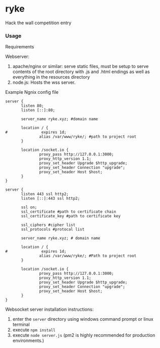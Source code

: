 # ryke
Hack the wall competition entry

### Usage

Requirements

Webserver:
1) apache/nginx or similar: serve static files, must be setup to serve contents of the root directory with .js and .html endings as well as everything in the resources directory
2) node.js: Hosts the wss server.
  
 Example Ngnix config file
 
 ```
 server {
        listen 80;
        listen [::]:80;

        server_name ryke.xyz; #domain name

        location / {
#               expires 1d;
                alias /var/www/ryke/; #path to project root
        }

        location /socket.io {
                proxy_pass http://127.0.0.1:3000;
                proxy_http_version 1.1;
                proxy_set_header Upgrade $http_upgrade;
                proxy_set_header Connection "upgrade";
                proxy_set_header Host $host;
        }
}

server {
        listen 443 ssl http2;
        listen [::]:443 ssl http2;

        ssl on;
        ssl_certificate #path to certificate chain
        ssl_certificate_key #path to certificate key

        ssl_ciphers #cipher list
        ssl_protocols #protocal list

        server_name ryke.xyz; # domain name

        location / {
#               expires 1d;
                alias /var/www/ryke/; #Path to project root
        }

        location /socket.io {
                proxy_pass http://127.0.0.1:3000;
                proxy_http_version 1.1;
                proxy_set_header Upgrade $http_upgrade;
                proxy_set_header Connection "upgrade";
                proxy_set_header Host $host;
        }
}
```

Websocket server installation instructions:
1) enter the `server` directory using windows command prompt or linux terminal
2) execute `npm install`
3) execute `node server.js` (pm2 is highly recommended for production environments.)